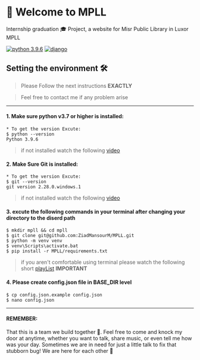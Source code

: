 # 👋 Welcome to MPLL
Internship graduation 🎓 Project, a website for Misr Public Library in Luxor MPLL

[![python 3.9.6](https://img.shields.io/badge/python-v3.9.6-<COLOR>.svg)](https://shields.io/)
[![django](https://img.shields.io/badge/django-v3.2.6-1EAEDB.svg)](https://www.djangoproject.com/)

Setting the environment 🛠
--------------------------
> Please Follow the next instructions **EXACTLY**

> Feel free to contact me if any problem arise

---------------------------------------------------------------

#### 1. Make sure python v3.7 or higher is installed:

```console
* To get the version Excute:
$ python --version
Python 3.9.6
```
  > if not installed watch the following [video](https://youtu.be/02a5T6ktx8M)

#### 2. Make Sure Git is installed:
```console
* To get the version Excute:
$ git --version
git version 2.28.0.windows.1
```
> if not installed watch the following [video](https://youtube.com/playlist?list=PLDoPjvoNmBAw4eOj58MZPakHjaO3frVMF)

#### 3. excute the following commands in your terminal after changing your directory to the diserd path

```console
$ mkdir mpll && cd mpll
$ git clone git@github.com:ZiadMansourM/MPLL.git
$ python -m venv venv
$ venv\Scripts\activate.bat
$ pip install -r MPLL/requirements.txt
```
> if you aren't comfortable using terminal please watch the following short [playList](https://youtube.com/playlist?list=PLDoPjvoNmBAxzNO8ixW83Sf8FnLy_MkUT) **IMPORTANT**

#### 4. Please create config.json file in BASE_DIR level
```console
$ cp config.json.example config.json
$ nano config.json
```
---------------------------------------------------------------
#### REMEMBER:

That this is a team we build together 💪. Feel free to come and knock my door at anytime, whether you want to talk, share music, or even tell me how was your day. Sometimes we are in need for just a little talk to fix that stubborn bug! We are here for each other 🐾

